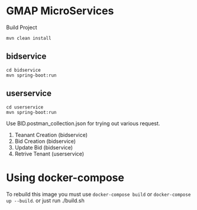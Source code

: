 # GMAP MicroServices


Build Project
``` 
mvn clean install
```
## bidservice

```
cd bidservice
mvn spring-boot:run
```
## userservice

```
cd userservice
mvn spring-boot:run

```

Use BID.postman_collection.json for trying out various request.
1. Teanant Creation (bidservice)
2. Bid Creation (bidservice)
3. Update Bid (bidservice)
4. Retrive Tenant (userservice)


# Using docker-compose
 To rebuild this image you must use `docker-compose build` or `docker-compose up --build`.
 or just run ./build.sh

